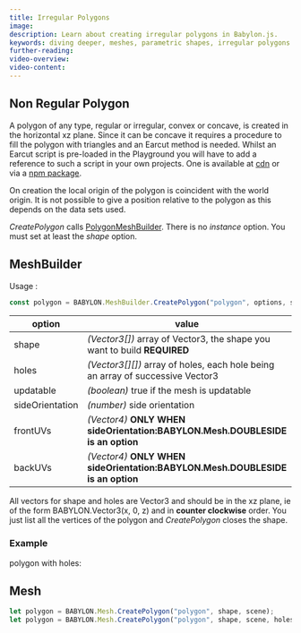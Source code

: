 ```yaml
---
title: Irregular Polygons
image: 
description: Learn about creating irregular polygons in Babylon.js.
keywords: diving deeper, meshes, parametric shapes, irregular polygons
further-reading:
video-overview:
video-content:
---
```


## Non Regular Polygon
A polygon of any type, regular or irregular, convex or concave, is created in the horizontal xz plane. Since it can be concave it requires a procedure to fill the polygon with triangles and an Earcut method is needed. Whilst an Earcut script is pre-loaded in the Playground you will have to add a reference to such a script in your own projects. One is available at [cdn](https://unpkg.com/earcut@2.1.1/dist/earcut.min.js) or via a [npm package](https://github.com/mapbox/earcut#install).

On creation the local origin of the polygon is coincident with the world origin. It is not possible to give a position relative to the polygon as this depends on the data sets used.

*CreatePolygon* calls [PolygonMeshBuilder](/features/divingDeeper/mesh/creation/param/polyMeshBuilder). There is no *instance* option. You must set at least the _shape_ option. 

## MeshBuilder
Usage :
```javascript
const polygon = BABYLON.MeshBuilder.CreatePolygon("polygon", options, scene); //scene is optional and defaults to the current scene
```

option|value|default value
--------|-----|-------------
shape|_(Vector3[])_  array of Vector3, the shape you want to build **REQUIRED** |
holes|_(Vector3[][])_  array of holes, each hole being an array of successive Vector3 | []
updatable|_(boolean)_ true if the mesh is updatable|false
sideOrientation|_(number)_ side orientation|DEFAULTSIDE
frontUVs|_(Vector4)_  **ONLY WHEN sideOrientation:BABYLON.Mesh.DOUBLESIDE is an option** | Vector4(0,0, 1,1) 
backUVs|_(Vector4)_  **ONLY WHEN sideOrientation:BABYLON.Mesh.DOUBLESIDE is an option** | Vector4(0,0, 1,1) 

All vectors for shape and holes are Vector3 and should be in the xz plane, ie of the form BABYLON.Vector3(x, 0, z) and in **counter clockwise** order. You just list all the vertices of the polygon and *CreatePolygon* closes the shape.

### Example
polygon with holes: <Playground id="#ZD60FU" title="Create a Polygon With Holes" description="Simple example of creating a polygon with holes."/>


## Mesh
```javascript
let polygon = BABYLON.Mesh.CreatePolygon("polygon", shape, scene);
let polygon = BABYLON.Mesh.CreatePolygon("polygon", shape, scene, holes, updatable, sideOrientation); //optional parameters after scene
```